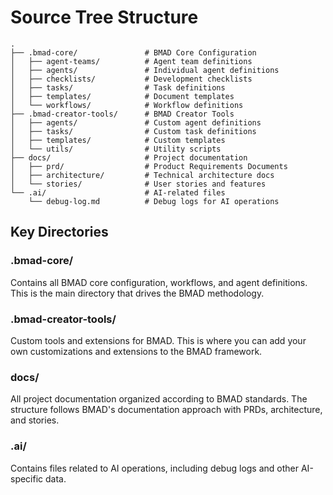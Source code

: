 # Source Tree Structure

```
.
├── .bmad-core/               # BMAD Core Configuration
│   ├── agent-teams/          # Agent team definitions
│   ├── agents/               # Individual agent definitions
│   ├── checklists/           # Development checklists
│   ├── tasks/                # Task definitions
│   ├── templates/            # Document templates
│   └── workflows/            # Workflow definitions
├── .bmad-creator-tools/      # BMAD Creator Tools
│   ├── agents/               # Custom agent definitions
│   ├── tasks/                # Custom task definitions
│   ├── templates/            # Custom templates
│   └── utils/                # Utility scripts
├── docs/                     # Project documentation
│   ├── prd/                  # Product Requirements Documents
│   ├── architecture/         # Technical architecture docs
│   └── stories/              # User stories and features
└── .ai/                      # AI-related files
    └── debug-log.md          # Debug logs for AI operations
```

## Key Directories

### .bmad-core/
Contains all BMAD core configuration, workflows, and agent definitions. This is the main directory that drives the BMAD methodology.

### .bmad-creator-tools/
Custom tools and extensions for BMAD. This is where you can add your own customizations and extensions to the BMAD framework.

### docs/
All project documentation organized according to BMAD standards. The structure follows BMAD's documentation approach with PRDs, architecture, and stories.

### .ai/
Contains files related to AI operations, including debug logs and other AI-specific data.
